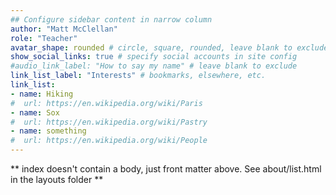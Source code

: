 ```yaml
---
## Configure sidebar content in narrow column
author: "Matt McClellan"
role: "Teacher"
avatar_shape: rounded # circle, square, rounded, leave blank to exclude
show_social_links: true # specify social accounts in site config
#audio_link_label: "How to say my name" # leave blank to exclude
link_list_label: "Interests" # bookmarks, elsewhere, etc.
link_list:
- name: Hiking
#  url: https://en.wikipedia.org/wiki/Paris
- name: Sox
#  url: https://en.wikipedia.org/wiki/Pastry
- name: something
#  url: https://en.wikipedia.org/wiki/People
---
```


** index doesn't contain a body, just front matter above.
See about/list.html in the layouts folder **